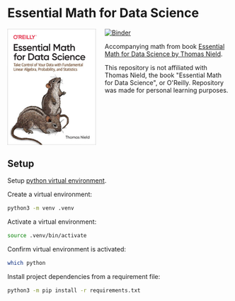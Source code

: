# Essential Math for Data Science

<a href="https://mybinder.org/v2/gh/sebastianstupak/essential-math-for-data-science/HEAD?labpath=notebook" target="_blank">
  <img src="https://mybinder.org/badge_logo.svg" alt="Binder">
</a>

<img align="left" src="docs/media/book-cover.jpg" alt="Essential Math for Data Science book cover" width="200" style="margin-right: 20px;">

Accompanying math from book <a href="https://www.oreilly.com/library/view/essential-math-for/9781098102920/" target="_blank">Essential Math for Data Science by Thomas Nield</a>.

This repository is not affiliated with Thomas Nield, the book "Essential Math for Data Science", or O'Reilly.
Repository was made for personal learning purposes.

<br clear="left">

## Setup

Setup [python virtual environment](https://packaging.python.org/en/latest/guides/installing-using-pip-and-virtual-environments/).

Create a virtual environment:

```bash
python3 -m venv .venv
```

Activate a virtual environment:

```bash
source .venv/bin/activate
```

Confirm virtual environment is activated:

```bash
which python
```

Install project dependencies from a requirement file:

```bash
python3 -m pip install -r requirements.txt
```
